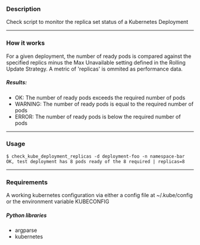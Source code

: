 ### Description
Check script to monitor the replica set status of a Kubernetes Deployment

---

### How it works
For a given deployment,  the number of ready pods is compared against the specified replics minus the Max Unavailable setting defined in the Rolling Update Strategy.  A metric of 'replicas' is ommited as performance data.

##### Results:
* OK: The number of ready pods exceeds the required number of pods
* WARNING: The number of ready pods is equal to the required number of pods
* ERROR:  The number of ready pods is below the required number of pods

---

### Usage
```
$ check_kube_deployment_replicas -d deployment-foo -n namespace-bar
OK, test deployment has 8 pods ready of the 8 required | replicas=8

```
---

### Requirements
A working kubernetes configuration via either a config file at ~/.kube/config or the environment variable KUBECONFIG
 
##### Python libraries
* argparse
* kubernetes
